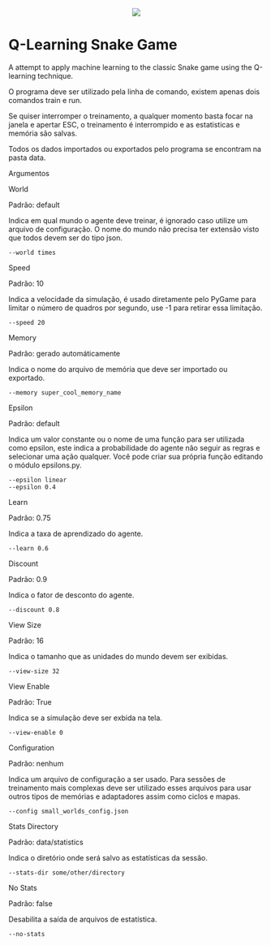 <p align="center">
  <img src="https://i.imgur.com/MzLyuR4.gif">
</p>

# Q-Learning Snake Game

A attempt to apply machine learning to the classic Snake game using the Q-learning technique.
  
O programa deve ser utilizado pela linha de comando, existem apenas dois comandos train e run.

Se quiser interromper o treinamento, a qualquer momento basta focar na janela e apertar ESC, o treinamento é interrompido e as estatisticas e memória são salvas. 

Todos os dados importados ou exportados pelo programa se encontram na pasta data.

Argumentos

World

Padrão: default

Indica em qual mundo o agente deve treinar, é ignorado caso utilize um arquivo de configuração. O nome do mundo não precisa ter extensão visto que todos devem ser do tipo json.

    --world times

Speed

Padrão: 10

Indica a velocidade da simulação, é usado diretamente pelo PyGame para limitar o número de quadros por segundo, use -1 para retirar essa limitação.

    --speed 20

Memory

Padrão: gerado automáticamente

Indica o nome do arquivo de memória que deve ser importado ou exportado.

    --memory super_cool_memory_name

Epsilon

Padrão: default

Indica um valor constante ou o nome de uma função para ser utilizada como epsilon, este indica a probabilidade do agente não seguir as regras e selecionar uma ação qualquer. Você pode criar sua própria função editando o módulo epsilons.py. 

    --epsilon linear
    --epsilon 0.4

Learn

Padrão: 0.75

Indica a taxa de aprendizado do agente.

    --learn 0.6

Discount

Padrão: 0.9

Indica o fator de desconto do agente.

    --discount 0.8

View Size

Padrão: 16

Indica o tamanho que as unidades do mundo devem ser exibidas.

    --view-size 32

View Enable

Padrão: True

Indica se a simulação deve ser exbida na tela.

    --view-enable 0

Configuration

Padrão: nenhum

Indica um arquivo de configuração a ser usado. Para sessões de treinamento mais complexas deve ser utilizado esses arquivos para usar outros tipos de memórias e adaptadores assim como ciclos e mapas.

    --config small_worlds_config.json

Stats Directory

Padrão: data/statistics

lndica o diretório onde será salvo as estatísticas da sessão.

    --stats-dir some/other/directory

No Stats

Padrão: false

Desabilita a saída de arquivos de estatística.

    --no-stats



